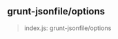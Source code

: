 
<br><a name="module_grunt-jsonfile/options"></a>

## grunt-jsonfile/options
> index.js: grunt-jsonfile/options

